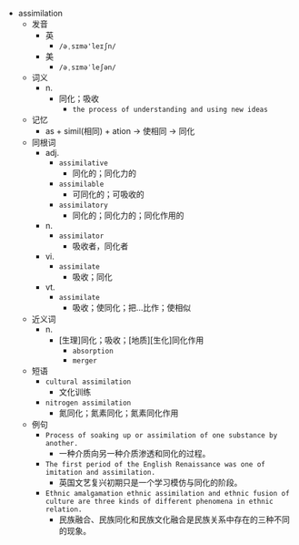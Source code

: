 - assimilation
  - 发音
    - 英
      - `/əˌsɪmə'leɪʃn/`
    - 美
      - `/əˌsɪməˈleʃən/`
  - 词义
    - n.
      - 同化；吸收
        - `the process of understanding and using new ideas`
  - 记忆
    - as + simil(相同) + ation → 使相同 → 同化
  - 同根词
    - adj.
      - `assimilative`
        - 同化的；同化力的
      - `assimilable`
        - 可同化的；可吸收的
      - `assimilatory`
        - 同化的；同化力的；同化作用的
    - n.
      - `assimilator`
        - 吸收者，同化者
    - vi.
      - `assimilate`
        - 吸收；同化
    - vt.
      - `assimilate`
        - 吸收；使同化；把…比作；使相似
  - 近义词
    - n.
      - [生理]同化；吸收；[地质][生化]同化作用
        - `absorption`
        - `merger`
  - 短语
    - `cultural assimilation`
      - 文化训练 
    - `nitrogen assimilation`
      - 氮同化；氮素同化；氮素同化作用 
  - 例句
    - `Process of soaking up or assimilation of one substance by another.`
      - 一种介质向另一种介质渗透和同化的过程。
    - `The first period of the English Renaissance was one of imitation and assimilation.`
      - 英国文艺复兴初期只是一个学习模仿与同化的阶段。
    - `Ethnic amalgamation ethnic assimilation and ethnic fusion of culture are three kinds of different phenomena in ethnic relation.`
      - 民族融合、民族同化和民族文化融合是民族关系中存在的三种不同的现象。

